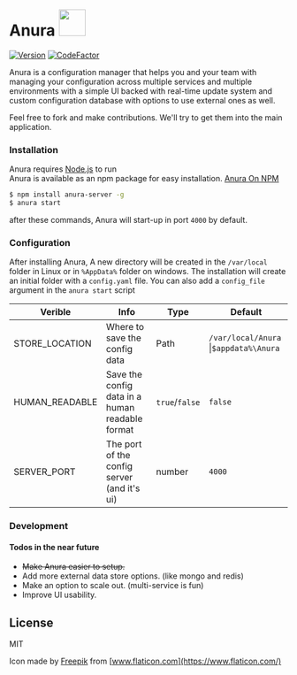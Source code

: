 # Anura   <img src="https://raw.githubusercontent.com/AnuraConfig/anura-server/master/public/favicon.ico" width="48">


[![Version](https://badge.fury.io/js/anura-server.svg)](https://badge.fury.io/js/anura-server)   [![CodeFactor](https://www.codefactor.io/repository/github/anuraconfig/anura-server/badge)](https://www.codefactor.io/repository/github/anuraconfig/anura-server)

Anura is a configuration manager that helps you and your team with managing your configuration across multiple services and multiple environments with a simple UI backed with real-time update system and custom configuration database with options to use external ones as well.

Feel free to fork and make contributions. We'll try to get them into the main application.

### Installation 

Anura requires [Node.js](https://nodejs.org/) to run  
Anura is available as an npm package for easy installation. [Anura On NPM](https://www.npmjs.com/package/anura-server)

```sh
$ npm install anura-server -g 
$ anura start
```

after these commands, Anura will start-up in port ``4000`` by default.

###  Configuration

After installing Anura, A new directory will be created in the ``/var/local`` folder in Linux or in ``%AppData%`` folder on windows. The installation will create an initial folder with a ``config.yaml`` file. You can also add a ``config_file`` argument in the ``anura start`` script

| Verible | Info | Type| Default |
| ------ | ------ | ------ | ------ |
| STORE_LOCATION | Where to save the config data| Path |  ``/var/local/Anura`` \|``$appdata%\Anura`` | 
| HUMAN_READABLE | Save the config data in a human readable format| ``true``/``false``  |``false`` |
| SERVER_PORT | The port of the config server (and it's ui) | number | ``4000``|


### Development


#### Todos in the near future

 - ~~Make Anura easier to setup.~~
 - Add more external data store options. (like mongo and redis)
 - Make an option to scale out. (multi-service is fun)
 - Improve UI usability.

License
----

MIT

Icon made by [Freepik](https://www.freepik.com/) from [www.flaticon.com](https://www.flaticon.com/)

